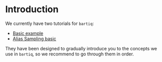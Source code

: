 # Introduction

We currently have two tutorials for `bartiq`:

- [Basic example](01_basic_example.ipynb)
- [Alias Sampling basic](02_alias_sampling_basic.ipynb)

They have been designed to gradually introduce you to the concepts we use in `bartiq`, so we recommend to go through them in order.